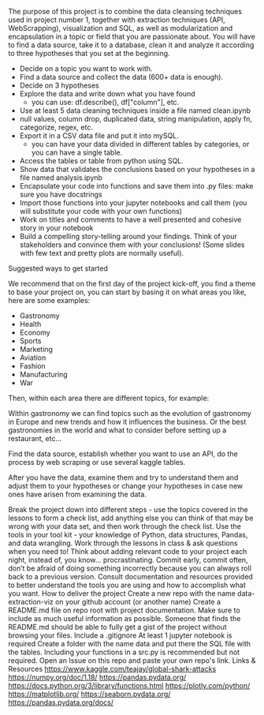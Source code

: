 The purpose of this project is to combine the data cleansing techniques used in project number 1, together with extraction techniques (API, WebScrapping), visualization and SQL, as well as modularization and encapsulation in a topic or field that you are passionate about. You will have to find a data source, take it to a database, clean it and analyze it according to three hypotheses that you set at the beginning.

- Decide on a topic you want to work with.
- Find a data source and collect the data (600+ data is enough).
- Decide on 3 hypotheses
- Explore the data and write down what you have found
    - you can use: df.describe(), df["column"], etc.
- Use at least 5 data cleaning techniques inside a file named clean.ipynb
- null values, column drop, duplicated data, string manipulation, apply fn, categorize, regex, etc.
- Export it in a CSV data file and put it into mySQL.
	- you can have your data divided in different tables by categories, or you can have a single table.
- Access the tables or table from python using SQL.
- Show data that validates the conclusions based on your hypotheses in a file named analysis.ipynb
- Encapsulate your code into functions and save them into .py files: make sure you have docstrings
- Import those functions into your jupyter notebooks and call them (you will substitute your code with your own functions)
- Work on titles and comments to have a well presented and cohesive story in your notebook
- Build a compelling story-telling around your findings. Think of your stakeholders and convince them with your conclusions! (Some slides with few text and pretty plots are normally useful).

Suggested ways to get started

We recommend that on the first day of the project kick-off, you find a theme to base your project on, you can start by basing it on what areas you like, here are some examples:

- Gastronomy
- Health
- Economy
- Sports
- Marketing
- Aviation
- Fashion
- Manufacturing
- War


Then, within each area there are different topics, for example:

Within gastronomy we can find topics such as the evolution of gastronomy in Europe and new trends and how it influences the business. Or the best gastronomies in the world and what to consider before setting up a restaurant, etc…

Find the data source, establish whether you want to use an API, do the process by web scraping or use several kaggle tables.

After you have the data, examine them and try to understand them and adjust them to your hypotheses or change your hypotheses in case new ones have arisen from examining the data.

Break the project down into different steps - use the topics covered in the lessons to form a check list, add anything else you can think of that may be wrong with your data set, and then work through the check list.
Use the tools in your tool kit - your knowledge of Python, data structures, Pandas, and data wrangling. Work through the lessons in class & ask questions when you need to! Think about adding relevant code to your project each night, instead of, you know... procrastinating.
Commit early, commit often, don’t be afraid of doing something incorrectly because you can always roll back to a previous version.
Consult documentation and resources provided to better understand the tools you are using and how to accomplish what you want.
How to deliver the project
Create a new repo with the name data-extraction-viz on your github account (or another name)
Create a README.md file on repo root with project documentation. Make sure to include as much useful information as possible. Someone that finds the README.md should be able to fully get a gist of the project without browsing your files.
Include a .gitignore
At least 1 jupyter notebook is required
Create a folder with the name data and put there the SQL file with the tables.
Including your functions in a src.py is recommended but not required.
Open an Issue on this repo and paste your own repo's link.
Links & Resources
https://www.kaggle.com/teajay/global-shark-attacks
https://numpy.org/doc/1.18/
https://pandas.pydata.org/
https://docs.python.org/3/library/functions.html
https://plotly.com/python/
https://matplotlib.org/
https://seaborn.pydata.org/
https://pandas.pydata.org/docs/